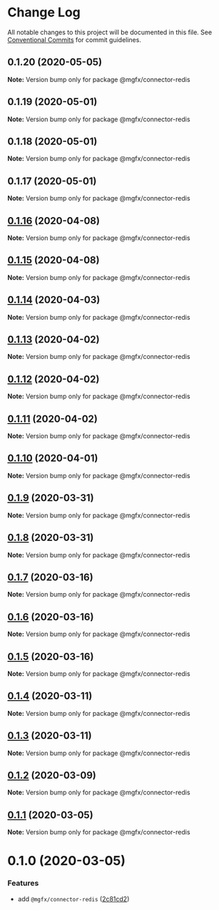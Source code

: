 # Change Log

All notable changes to this project will be documented in this file.
See [Conventional Commits](https://conventionalcommits.org) for commit guidelines.

## 0.1.20 (2020-05-05)

**Note:** Version bump only for package @mgfx/connector-redis





## 0.1.19 (2020-05-01)

**Note:** Version bump only for package @mgfx/connector-redis





## 0.1.18 (2020-05-01)

**Note:** Version bump only for package @mgfx/connector-redis





## 0.1.17 (2020-05-01)

**Note:** Version bump only for package @mgfx/connector-redis





## [0.1.16](https://github.com/ai-labs-team/mgFx/compare/@mgfx/connector-redis@0.1.15...@mgfx/connector-redis@0.1.16) (2020-04-08)

**Note:** Version bump only for package @mgfx/connector-redis





## [0.1.15](https://github.com/ai-labs-team/mgFx/compare/@mgfx/connector-redis@0.1.14...@mgfx/connector-redis@0.1.15) (2020-04-08)

**Note:** Version bump only for package @mgfx/connector-redis





## [0.1.14](https://github.com/ai-labs-team/mgFx/compare/@mgfx/connector-redis@0.1.13...@mgfx/connector-redis@0.1.14) (2020-04-03)

**Note:** Version bump only for package @mgfx/connector-redis





## [0.1.13](https://github.com/ai-labs-team/mgFx/compare/@mgfx/connector-redis@0.1.12...@mgfx/connector-redis@0.1.13) (2020-04-02)

**Note:** Version bump only for package @mgfx/connector-redis





## [0.1.12](https://github.com/ai-labs-team/mgFx/compare/@mgfx/connector-redis@0.1.11...@mgfx/connector-redis@0.1.12) (2020-04-02)

**Note:** Version bump only for package @mgfx/connector-redis





## [0.1.11](https://github.com/ai-labs-team/mgFx/compare/@mgfx/connector-redis@0.1.10...@mgfx/connector-redis@0.1.11) (2020-04-02)

**Note:** Version bump only for package @mgfx/connector-redis





## [0.1.10](https://github.com/ai-labs-team/mgFx/compare/@mgfx/connector-redis@0.1.9...@mgfx/connector-redis@0.1.10) (2020-04-01)

**Note:** Version bump only for package @mgfx/connector-redis





## [0.1.9](https://github.com/ai-labs-team/mgFx/compare/@mgfx/connector-redis@0.1.8...@mgfx/connector-redis@0.1.9) (2020-03-31)

**Note:** Version bump only for package @mgfx/connector-redis





## [0.1.8](https://github.com/ai-labs-team/mgFx/compare/@mgfx/connector-redis@0.1.7...@mgfx/connector-redis@0.1.8) (2020-03-31)

**Note:** Version bump only for package @mgfx/connector-redis





## [0.1.7](https://github.com/ai-labs-team/mgFx/compare/@mgfx/connector-redis@0.1.6...@mgfx/connector-redis@0.1.7) (2020-03-16)

**Note:** Version bump only for package @mgfx/connector-redis





## [0.1.6](https://github.com/ai-labs-team/mgFx/compare/@mgfx/connector-redis@0.1.5...@mgfx/connector-redis@0.1.6) (2020-03-16)

**Note:** Version bump only for package @mgfx/connector-redis





## [0.1.5](https://github.com/ai-labs-team/mgFx/compare/@mgfx/connector-redis@0.1.4...@mgfx/connector-redis@0.1.5) (2020-03-16)

**Note:** Version bump only for package @mgfx/connector-redis





## [0.1.4](https://github.com/ai-labs-team/mgFx/compare/@mgfx/connector-redis@0.1.3...@mgfx/connector-redis@0.1.4) (2020-03-11)

**Note:** Version bump only for package @mgfx/connector-redis





## [0.1.3](https://github.com/ai-labs-team/mgFx/compare/@mgfx/connector-redis@0.1.2...@mgfx/connector-redis@0.1.3) (2020-03-11)

**Note:** Version bump only for package @mgfx/connector-redis





## [0.1.2](https://github.com/ai-labs-team/mgFx/compare/@mgfx/connector-redis@0.1.1...@mgfx/connector-redis@0.1.2) (2020-03-09)

**Note:** Version bump only for package @mgfx/connector-redis





## [0.1.1](https://github.com/ai-labs-team/mgFx/compare/@mgfx/connector-redis@0.1.0...@mgfx/connector-redis@0.1.1) (2020-03-05)

**Note:** Version bump only for package @mgfx/connector-redis





# 0.1.0 (2020-03-05)


### Features

* add `@mgfx/connector-redis` ([2c81cd2](https://github.com/ai-labs-team/mgFx/commit/2c81cd2))
